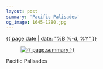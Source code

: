```yaml
---
layout: post
summary: 'Pacific Palisades'
og_image: 1645-1280.jpg
---
```


<p>
 <time>
  <a href="/1645">
   {{ page.date | date: "%B %-d, %Y" }}
  </a>
 </time>
 <a href="/1645">
  <figure data-taken="6/4/2022">
   <img alt="{{ page.summary }}" sizes="(min-width: 700px) 50vw, calc(100vw - 2rem)" src="{{ site.assets_url }}/1645-640.jpg" srcset="{{ site.assets_url }}/1645-320.jpg 320w, {{ site.assets_url }}/1645-640.jpg 640w, {{ site.assets_url }}/1645-960.jpg 960w, {{ site.assets_url }}/1645-1280.jpg 1280w"/>
  </figure>
 </a>
 <span>
  Pacific Palisades
 </span>
</p>
